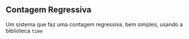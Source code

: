 <h2>Contagem Regressiva</h2>
<p>Um sistema que faz uma contagem regressiva, bem simples, usando a biblioteca <code>time</code></p>
